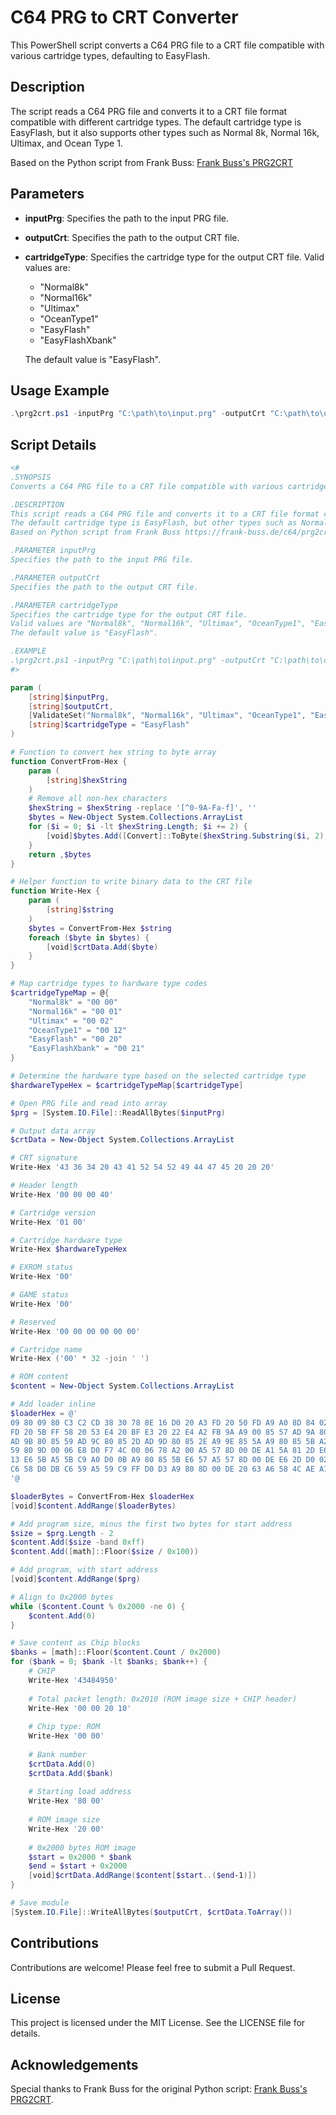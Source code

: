 # C64 PRG to CRT Converter

This PowerShell script converts a C64 PRG file to a CRT file compatible with various cartridge types, defaulting to EasyFlash.

## Description

The script reads a C64 PRG file and converts it to a CRT file format compatible with different cartridge types. The default cartridge type is EasyFlash, but it also supports other types such as Normal 8k, Normal 16k, Ultimax, and Ocean Type 1.

Based on the Python script from Frank Buss: [Frank Buss's PRG2CRT](https://frank-buss.de/c64/prg2crt/index.html)

## Parameters

- **inputPrg**: Specifies the path to the input PRG file.
- **outputCrt**: Specifies the path to the output CRT file.
- **cartridgeType**: Specifies the cartridge type for the output CRT file. Valid values are:
  - "Normal8k"
  - "Normal16k"
  - "Ultimax"
  - "OceanType1"
  - "EasyFlash"
  - "EasyFlashXbank"

  The default value is "EasyFlash".

## Usage Example

```powershell
.\prg2crt.ps1 -inputPrg "C:\path\to\input.prg" -outputCrt "C:\path\to\output.crt" -cartridgeType "EasyFlash"
```

## Script Details

```powershell
<# 
.SYNOPSIS 
Converts a C64 PRG file to a CRT file compatible with various cartridge types, defaulting to EasyFlash.

.DESCRIPTION 
This script reads a C64 PRG file and converts it to a CRT file format compatible with different cartridge types. 
The default cartridge type is EasyFlash, but other types such as Normal 8k, Normal 16k, Ultimax, and Ocean Type 1 are supported.
Based on Python script from Frank Buss https://frank-buss.de/c64/prg2crt/index.html

.PARAMETER inputPrg 
Specifies the path to the input PRG file.

.PARAMETER outputCrt 
Specifies the path to the output CRT file.

.PARAMETER cartridgeType 
Specifies the cartridge type for the output CRT file. 
Valid values are "Normal8k", "Normal16k", "Ultimax", "OceanType1", "EasyFlash", and "EasyFlashXbank". 
The default value is "EasyFlash".

.EXAMPLE 
.\prg2crt.ps1 -inputPrg "C:\path\to\input.prg" -outputCrt "C:\path\to\output.crt" -cartridgeType "EasyFlash" 
#>

param (
    [string]$inputPrg,
    [string]$outputCrt,
    [ValidateSet("Normal8k", "Normal16k", "Ultimax", "OceanType1", "EasyFlash", "EasyFlashXbank")]
    [string]$cartridgeType = "EasyFlash"
)

# Function to convert hex string to byte array
function ConvertFrom-Hex {
    param (
        [string]$hexString
    )
    # Remove all non-hex characters
    $hexString = $hexString -replace '[^0-9A-Fa-f]', ''
    $bytes = New-Object System.Collections.ArrayList
    for ($i = 0; $i -lt $hexString.Length; $i += 2) {
        [void]$bytes.Add([Convert]::ToByte($hexString.Substring($i, 2), 16))
    }
    return ,$bytes
}

# Helper function to write binary data to the CRT file
function Write-Hex {
    param (
        [string]$string
    )
    $bytes = ConvertFrom-Hex $string
    foreach ($byte in $bytes) {
        [void]$crtData.Add($byte)
    }
}

# Map cartridge types to hardware type codes
$cartridgeTypeMap = @{
    "Normal8k" = "00 00"
    "Normal16k" = "00 01"
    "Ultimax" = "00 02"
    "OceanType1" = "00 12"
    "EasyFlash" = "00 20"
    "EasyFlashXbank" = "00 21"
}

# Determine the hardware type based on the selected cartridge type
$hardwareTypeHex = $cartridgeTypeMap[$cartridgeType]

# Open PRG file and read into array
$prg = [System.IO.File]::ReadAllBytes($inputPrg)

# Output data array
$crtData = New-Object System.Collections.ArrayList

# CRT signature
Write-Hex '43 36 34 20 43 41 52 54 52 49 44 47 45 20 20 20'

# Header length
Write-Hex '00 00 00 40'

# Cartridge version
Write-Hex '01 00'

# Cartridge hardware type
Write-Hex $hardwareTypeHex

# EXROM status
Write-Hex '00'

# GAME status
Write-Hex '00'

# Reserved
Write-Hex '00 00 00 00 00 00'

# Cartridge name
Write-Hex ('00' * 32 -join ' ')

# ROM content
$content = New-Object System.Collections.ArrayList

# Add loader inline
$loaderHex = @'
09 80 09 80 C3 C2 CD 38 30 78 8E 16 D0 20 A3 FD 20 50 FD A9 A0 8D 84 02 20 15
FD 20 5B FF 58 20 53 E4 20 BF E3 20 22 E4 A2 FB 9A A9 00 85 57 AD 9A 80 85 58
AD 9B 80 85 59 AD 9C 80 85 2D AD 9D 80 85 2E A9 9E 85 5A A9 80 85 5B A2 00 BD
59 80 9D 00 06 E8 D0 F7 4C 00 06 78 A2 00 A5 57 8D 00 DE A1 5A 81 2D E6 5A D0
13 E6 5B A5 5B C9 A0 D0 0B A9 80 85 5B E6 57 A5 57 8D 00 DE E6 2D D0 02 E6 2E
C6 58 D0 DB C6 59 A5 59 C9 FF D0 D3 A9 80 8D 00 DE 20 63 A6 58 4C AE A7
'@

$loaderBytes = ConvertFrom-Hex $loaderHex
[void]$content.AddRange($loaderBytes)

# Add program size, minus the first two bytes for start address
$size = $prg.Length - 2
$content.Add($size -band 0xff)
$content.Add([math]::Floor($size / 0x100))

# Add program, with start address
[void]$content.AddRange($prg)

# Align to 0x2000 bytes
while ($content.Count % 0x2000 -ne 0) {
    $content.Add(0)
}

# Save content as Chip blocks
$banks = [math]::Floor($content.Count / 0x2000)
for ($bank = 0; $bank -lt $banks; $bank++) {
    # CHIP
    Write-Hex '43484950'
    
    # Total packet length: 0x2010 (ROM image size + CHIP header)
    Write-Hex '00 00 20 10'
    
    # Chip type: ROM
    Write-Hex '00 00'
    
    # Bank number
    $crtData.Add(0)
    $crtData.Add($bank)
    
    # Starting load address
    Write-Hex '80 00'
    
    # ROM image size
    Write-Hex '20 00'
    
    # 0x2000 bytes ROM image
    $start = 0x2000 * $bank
    $end = $start + 0x2000
    [void]$crtData.AddRange($content[$start..($end-1)])
}

# Save module
[System.IO.File]::WriteAllBytes($outputCrt, $crtData.ToArray())
```

## Contributions

Contributions are welcome! Please feel free to submit a Pull Request.

## License

This project is licensed under the MIT License. See the LICENSE file for details.

## Acknowledgements

Special thanks to Frank Buss for the original Python script: [Frank Buss's PRG2CRT](https://frank-buss.de/c64/prg2crt/index.html).

